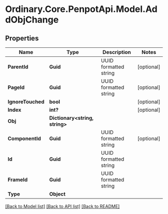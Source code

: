 # Ordinary.Core.PenpotApi.Model.AddObjChange

## Properties

Name | Type | Description | Notes
------------ | ------------- | ------------- | -------------
**ParentId** | **Guid** | UUID formatted string | [optional] 
**PageId** | **Guid** | UUID formatted string | [optional] 
**IgnoreTouched** | **bool** |  | [optional] 
**Index** | **int?** |  | [optional] 
**Obj** | **Dictionary&lt;string, string&gt;** |  | 
**ComponentId** | **Guid** | UUID formatted string | [optional] 
**Id** | **Guid** | UUID formatted string | 
**FrameId** | **Guid** | UUID formatted string | 
**Type** | **Object** |  | 

[[Back to Model list]](../README.md#documentation-for-models) [[Back to API list]](../README.md#documentation-for-api-endpoints) [[Back to README]](../README.md)

